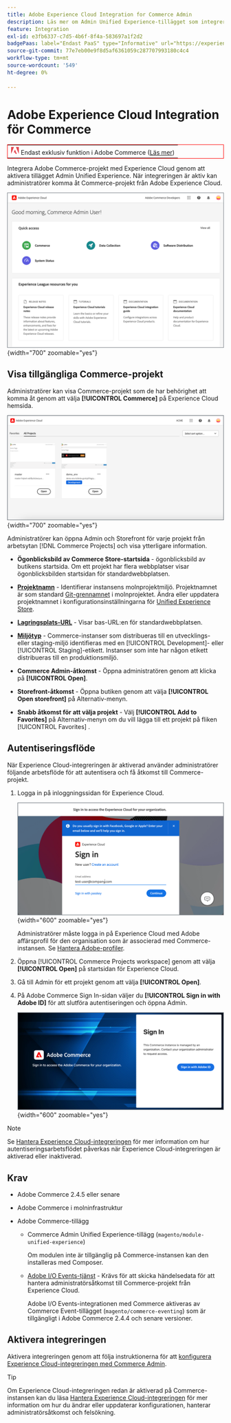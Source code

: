 ```yaml
---
title: Adobe Experience Cloud Integration for Commerce Admin
description: Läs mer om Admin Unified Experience-tillägget som integrerar Commerce med Experience Cloud så att kunderna kan komma åt Commerce-projekt från Experience Cloud hemsida.
feature: Integration
exl-id: e3fb6337-c7d5-4b6f-8f4a-583697a1f2d2
badgePaas: label="Endast PaaS" type="Informative" url="https://experienceleague.adobe.com/sv/docs/commerce/user-guides/product-solutions" tooltip="Gäller endast Adobe Commerce i molnprojekt (Adobe-hanterad PaaS-infrastruktur) och lokala projekt."
source-git-commit: 77e7eb00e9f8d5af6361059c287707993180c4c4
workflow-type: tm+mt
source-wordcount: '549'
ht-degree: 0%

---
```


# Adobe Experience Cloud Integration för Commerce

<table style="border:1px solid red">
<tr><td><img alt="Funktionen Adobe Commerce" src="../assets/adobe-logo.svg" width="20" height="20" /> Endast exklusiv funktion i Adobe Commerce (<a href="https://experienceleague.adobe.com/docs/commerce-admin/user-guides/home.html?lang=sv-SE#product-editions">Läs mer</a>)</td></tr>
</table>

Integrera Adobe Commerce-projekt med Experience Cloud genom att aktivera tillägget Admin Unified Experience. När integreringen är aktiv kan administratörer komma åt Commerce-projekt från Adobe Experience Cloud.

![Öppna Commerce från Experience Cloud hemsida](./assets/admin-uex-home-page.png){width="700" zoomable="yes"}

## Visa tillgängliga Commerce-projekt

Administratörer kan visa Commerce-projekt som de har behörighet att komma åt genom att välja **[!UICONTROL Commerce]** på Experience Cloud hemsida.

![Commerce Projects-arbetsyta i Experience Cloud](./assets/admin-uex-commerce-projects-home.png){width="700" zoomable="yes"}

Administratörer kan öppna Admin och Storefront för varje projekt från arbetsytan [!DNL Commerce Projects] och visa ytterligare information.

- **Ögonblicksbild av Commerce Store-startsida** - ögonblicksbild av butikens startsida. Om ett projekt har flera webbplatser visar ögonblicksbilden startsidan för standardwebbplatsen.

- **[Projektnamn](https://experienceleague.adobe.com/docs/commerce-cloud-service/user-guide/architecture/pro-develop-deploy-workflow.html?lang=sv-SE)** - Identifierar instansens molnprojektmiljö. Projektnamnet är som standard [Git-grennamnet](https://experienceleague.adobe.com/docs/commerce-cloud-service/user-guide/project/console-branches.html?lang=sv-SE) i molnprojektet. Ändra eller uppdatera projektnamnet i konfigurationsinställningarna för [Unified Experience Store](admin-unified-experience-integration-manage.md#manage-the-integration-from-the-admin).

- **[Lagringsplats-URL](../stores-purchase/store-urls.md)** - Visar bas-URL:en för standardwebbplatsen.

- **[Miljötyp](https://experienceleague.adobe.com/docs/commerce-cloud-service/user-guide/architecture/pro-develop-deploy-workflow.html?lang=sv-SE)** - Commerce-instanser som distribueras till en utvecklings- eller staging-miljö identifieras med en [!UICONTROL Development]- eller [!UICONTROL Staging]-etikett. Instanser som inte har någon etikett distribueras till en produktionsmiljö.

- **Commerce Admin-åtkomst** - Öppna administratören genom att klicka på **[!UICONTROL Open]**.

- **Storefront-åtkomst** - Öppna butiken genom att välja **[!UICONTROL Open storefront]** på Alternativ-menyn.

- **Snabb åtkomst för att välja projekt** - Välj **[!UICONTROL Add to Favorites]** på Alternativ-menyn om du vill lägga till ett projekt på fliken [!UICONTROL Favorites] .

## Autentiseringsflöde

När Experience Cloud-integreringen är aktiverad använder administratörer följande arbetsflöde för att autentisera och få åtkomst till Commerce-projekt.

1. Logga in på inloggningssidan för Experience Cloud.

   ![Experience Cloud - inloggningssida](./assets/admin-uex-experience-cloud-login.png){width="600" zoomable="yes"}

   Administratörer måste logga in på Experience Cloud med Adobe affärsprofil för den organisation som är associerad med Commerce-instansen. Se [Hantera Adobe-profiler](https://helpx.adobe.com/se/enterprise/using/manage-adobe-profiles.html).

1. Öppna [!UICONTROL Commerce Projects workspace] genom att välja **[!UICONTROL Open]** på startsidan för Experience Cloud.

1. Gå till Admin för ett projekt genom att välja **[!UICONTROL Open]**.

1. På Adobe Commerce Sign In-sidan väljer du **[!UICONTROL Sign in with Adobe ID]** för att slutföra autentiseringen och öppna Admin.

   ![Adobe Commerce - inloggningssida](./assets/admin-adobeid-login.png){width="600" zoomable="yes"}

>[!NOTE]
>
>Se [Hantera Experience Cloud-integreringen](admin-unified-experience-integration-manage.md) för mer information om hur autentiseringsarbetsflödet påverkas när Experience Cloud-integreringen är aktiverad eller inaktiverad.

## Krav

- Adobe Commerce 2.4.5 eller senare
- Adobe Commerce i molninfrastruktur
- Adobe Commerce-tillägg

   - Commerce Admin Unified Experience-tillägg (`magento/module-unified-experience`)

     Om modulen inte är tillgänglig på Commerce-instansen kan den installeras med Composer.

   - [Adobe I/O Events-tjänst](https://developer.adobe.com/commerce/extensibility/events/) - Krävs för att skicka händelsedata för att hantera administratörsåtkomst till Commerce-projekt från Experience Cloud.

     Adobe I/O Events-integrationen med Commerce aktiveras av Commerce Event-tillägget (`magento/commerce-eventing`) som är tillgängligt i Adobe Commerce 2.4.4 och senare versioner.

## Aktivera integreringen

Aktivera integreringen genom att följa instruktionerna för att [konfigurera Experience Cloud-integreringen med Commerce Admin](admin-unified-experience-integration-configure.md).

>[!TIP]
>
>Om Experience Cloud-integreringen redan är aktiverad på Commerce-instansen kan du läsa [Hantera Experience Cloud-integreringen](admin-unified-experience-integration-manage.md) för mer information om hur du ändrar eller uppdaterar konfigurationen, hanterar administratörsåtkomst och felsökning.
